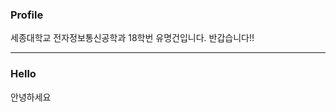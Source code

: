 ### Profile
세종대학교 전자정보통신공학과 18학번 유명건입니다. 반갑습니다!! 

---
### Hello
안녕하세요

<!--
**myeonggeon-yu/myeonggeon-yu** is a ✨ _special_ ✨ repository because its `README.md` (this file) appears on your GitHub profile.

Here are some ideas to get you started:

- 🔭 I’m currently working on ...
- 🌱 I’m currently learning ...
- 👯 I’m looking to collaborate on ...
- 🤔 I’m looking for help with ...
- 💬 Ask me about ...
- 📫 How to reach me: ...
- 😄 Pronouns: ...
- ⚡ Fun fact: ...
-->

